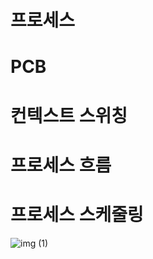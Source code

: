 # 프로세스
# PCB
# 컨텍스트 스위칭 
# 프로세스 흐름

# 프로세스 스케줄링 
![img (1)](https://user-images.githubusercontent.com/50267433/138320828-ea97f115-eb04-4077-80e3-51c5b9060616.png)
